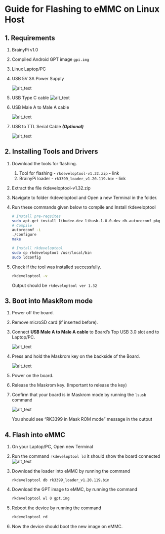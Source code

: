 # **Guide for Flashing to eMMC on Linux Host**

## **1. Requirements**

1. BrainyPi v1.0
1. Compiled Android GPT image `gpi.img`
1. Linux Laptop/PC
1. USB 5V 3A Power Supply 
   
   ![alt_text](images/image2.jpg "image_tooltip")

1. USB Type C cable 
   ![alt_text](images/image3.png "image_tooltip")

1. USB Male A to Male A cable

   ![alt_text](images/image5.jpg "image_tooltip")

1. USB to TTL Serial Cable **_(Optional)_**
 
   ![alt_text](images/image7.jpg "image_tooltip")

## **2. Installing Tools and Drivers**

1. Download the tools for flashing.
   1. Tool for flashing - `rkdeveloptool-v1.32.zip` - link 
   2. BrainyPi loader - `rk3399_loader_v1.20.119.bin` - link    
2. Extract the file rkdeveloptool-v1.32.zip
3. Navigate to folder rkdeveloptool and Open a new Terminal in the folder. 
4. Run these commands given below to compile and Install rkdeveloptool 
   ```sh
   # Install pre-reqsites
   sudo apt-get install libudev-dev libusb-1.0-0-dev dh-autoreconf pkg-config libusb-1.0
   # Compile 
   autoreconf -i
   ./configure
   make 

   # Install rkdeveloptool
   sudo cp rkdeveloptool /usr/local/bin
   sudo ldconfig
   ```

5. Check if the tool was installed successfully. 
   ```sh
   rkdeveloptool -v 
   ```
   Output should be `rkdeveloptool ver 1.32`


## **3. Boot into MaskRom mode**

1. Power off the board.
2. Remove microSD card (if inserted before). 
3. Connect **USB Male A to Male A cable** to Board’s Top USB 3.0 slot and to Laptop/PC.

   ![alt_text](images/image1.jpg "image_tooltip")

4. Press and hold the Maskrom key on the backside of the Board. 

   ![alt_text](images/image4.jpg "image_tooltip")


5. Power on the board. 
6. Release the Maskrom key. (Important to release the key)
7. Confirm that your board is in Maskrom mode by running the `lsusb` command

   ![alt_text](images/image9.png "image_tooltip")


    You should see “RK3399 in Mask ROM mode” message in the output


## **4. Flash into eMMC**

1. On your Laptop/PC, Open new Terminal
2. Run the command `rkdeveloptool ld` it should show the board connected
   ![alt_text](images/image10.png "image_tooltip")


3. Download the loader into eMMC by running the command
   ```
   rkdeveloptool db rk3399_loader_v1.20.119.bin
   ```


4. Download the GPT image to eMMC, by running the command 
   ```sh
   rkdeveloptool wl 0 gpt.img
   ```

5. Reboot the device by running the command 
   ```sh
   rkdeveloptool rd
   ```

6. Now the device should boot the new image on eMMC. 
